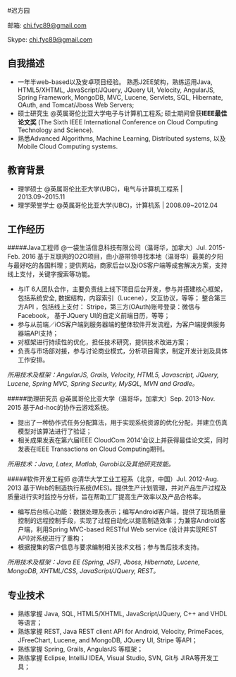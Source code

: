 #迟方园

邮箱: chi.fyc89@gmail.com

Skype: chi.fyc89@gmail.com 

## 自我描述

* 一年半web-based以及安卓项目经验。 熟悉J2EE架构，熟练运用Java, HTML5/XHTML, JavaScript/JQuery, JQuery UI, Velocity, AngularJS, Spring Framework, MongoDB, MVC, Lucene, Servlets, SQL, Hibernate, OAuth, and Tomcat/Jboss Web Servers;
* 硕士研究生 @英属哥伦比亚大学电子与计算机工程系; 硕士期间曾获**IEEE最佳论文奖** (The Sixth IEEE International Conference on Cloud Computing Technology and Science). 
* 熟悉Advanced Algorithms, Machine Learning, Distributed systems, 以及Mobile Cloud Computing systems.

## 教育背景

* 理学硕士 @英属哥伦比亚大学(UBC)，电气与计算机工程系 | 2013.09~2015.11
* 理学荣誉学士 @英属哥伦比亚大学(UBC)，计算机系 | 2008.09~2012.04

## 工作经历


#####Java工程师 @一袋生活信息科技有限公司（温哥华，加拿大）Jul. 2015-Feb. 2016
基于互联网的O2O项目，由小游带领寻找本地（温哥华）最美的夕阳与最好吃的各国料理；提供网站，商家后台以及iOS客户端等成套解决方案，支持线上支付，关键字搜索等功能。

* 与IT 6人团队合作，主要负责线上线下项目后台开发，参与并搭建核心框架， 包括系统安全,  数据结构，内容索引（Lucene），交互协议，等等； 整合第三方API ，包括线上支付： Stripe，第三方(OAuth)账号登录：微信与Facebook， 基于JQuery UI的自定义前端日历，等等；
* 参与从前端／iOS客户端到服务器端的整体软件开发流程，为客户端提供服务器端API支持；
* 对框架进行持续性的优化，担任技术研究，提供技术改进方案；
* 负责与市场部对接，参与讨论商业模式，分析项目需求，制定开发计划及具体工作安排。
    
*所用技术及框架：AngularJS, Grails, Velocity, HTML5, Javascript, JQuery, Lucene, Spring MVC, Spring Security, MySQL, MVN and Gradle。*

#####助理研究员 @英属哥伦比亚大学（温哥华，加拿大）Sep. 2013-Nov. 2015
基于Ad-hoc的协作云游戏系统。

* 提出了一种协作式任务分配算法，用于实现系统资源的优化分配，并建立仿真模型对该算法进行了验证；
* 相关成果发表在第六届IEEE CloudCom 2014’会议上并获得最佳论文奖，同时发表在IEEE Transactions on Cloud Computing期刊。
    
*所用技术：Java, Latex, Matlab, Gurobi以及其他研究技能。*


#####软件开发工程师 @清华大学工业工程系（北京，中国）Jul. 2012-Aug. 2013
基于Web的制造执行系统(MES)。提供生产计划管理，并对产品生产过程及质量进行实时监控与分析，旨在帮助工厂提高生产效率以及产品合格率。
    
* 编写后台核心功能：数据处理及表示；编写Android客户端，提供了现场质量控制的远程控制手段，实现了过程自动化以提高制造效率；为兼容Android客户端，利用Spring MVC-based RESTful Web service (设计并实现REST API)对系统进行了重构；
* 根据搜集的客户信息与要求编制相关技术文档；参与售后技术支持。

*所用技术及框架：Java EE (Spring, JSF), Jboss, Hibernate, Lucene, MongoDB, XHTML/CSS, JavaScript/JQuery, REST。*

## 专业技术
* 熟练掌握 Java, SQL, HTML5/XHTML, JavaScript/JQuery, C++ and VHDL等语言；
* 熟练掌握 REST, Java REST client API for Android, Velocity, PrimeFaces, JFreeChart, Lucene, and MongoDB, JQuery UI, Stripe 等API；
* 熟练掌握 Spring, Grails, AngularJS 等框架；
* 熟练掌握 Eclipse, IntelliJ IDEA, Visual Studio, SVN, Git与 JIRA等开发工具；

